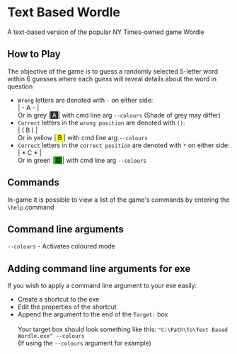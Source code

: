 # Text Based Wordle
A text-based version of the popular NY Times-owned game Wordle

## How to Play
The objective of the game is to guess a randomly selected 5-letter word within 6 guesses where each guess will reveal details about the word in question
- `Wrong` letters are denoted with `-` on either side:
\
| - A - |
\
Or in grey |<span style="background:#303030; color:white"> A </span>| with cmd line arg `--colours` (Shade of grey may differ)
- `Correct` letters in the `wrong position` are denoted with `()`:
\
| ( B ) |
\
Or in yellow |<span style="background:yellow; color:black"> B </span>| with cmd line arg `--colours`
- `Correct` letters in the `correct position` are denoted with `*` on either side:
\
| * C * |
\
Or in green |<span style="background:green; color:black"> C </span>| with cmd line arg `--colours`

## Commands
In-game it is possible to view a list of the game's commands by entering the `\help` command

## Command line arguments
`--colours` - Activates coloured mode

## Adding command line arguments for exe
If you wish to apply a command line argument to your exe easily:
- Create a shortcut to the exe
- Edit the properties of the shortcut
- Append the argument to the end of the `Target:` box
\
\
Your target box should look something like this:
`"C:\Path\To\Text Based Wordle.exe" --colours`
\
(If using the `--colours` argument for example)